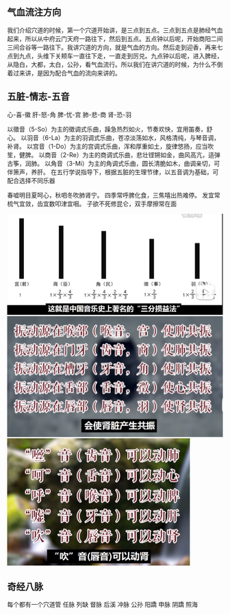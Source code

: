 ## 气血流注方向
我们介绍穴道的时候，第一个穴道开始讲，是三点到五点。三点到五点是肺经气血起来，所以从中府云门天府一路往下，然后到五点。五点钟以后呢，开始商阳二间三间合谷等一路往下。我讲穴道的方向，就是气血的方向。然后走到迎香，再来七点到九点，头维下关颊车一直往下走，一直走到厉兑。九点钟以后呢，进入脾经，从隐白，大都，太白，公孙，看气血流行。所以我们在讲穴道的时候，为什么不倒着过来讲，是因为配合气血的流向来讲的。

## 五脏-情志-五音
心-喜-徽
肝-怒-角
脾-忧-宫
肺-悲-商
肾-恐-羽

以徵音（5-So）为主的徵调式乐曲，躁急热烈如火，节奏欢快，宜用笛奏，舒心。
以羽音（6-La）为主的羽调式乐曲，苍凉淡荡如水，风格清纯，与琴音调，补肾。
以宫音（1-Do）为主的宫调式乐曲，浑和厚重如土，旋律悠扬，应当吹笙，健脾。
以商音（2-Re）为主的商调式乐曲，悲壮铿锵如金，曲风高亢，适弹古筝，润肺。
以角音（3-Mi）为主的角调式乐曲，圆长清脆如木，曲调亲切，可伴箫声，养肝。
在五行学说指导下，根据五脏的生理节律，以五音调为基础，可配合选择不同乐器

春嘘明目夏呵心，秋呬冬吹肺肾宁。
四季常呼脾化食，三焦嘻出热难停。
发宜常梳气宜敛，齿宜数叩津宜咽。
子欲不死修昆仑，双手摩擦常在面

<img src="./三分损益法.png">

<img src="./共振.png">

<img src="./共振之音.png">

## 奇经八脉
每个都有一个穴道管
任脉 列缺
督脉 后溪
冲脉 公孙
阳蹻 申脉
阴蹻 照海